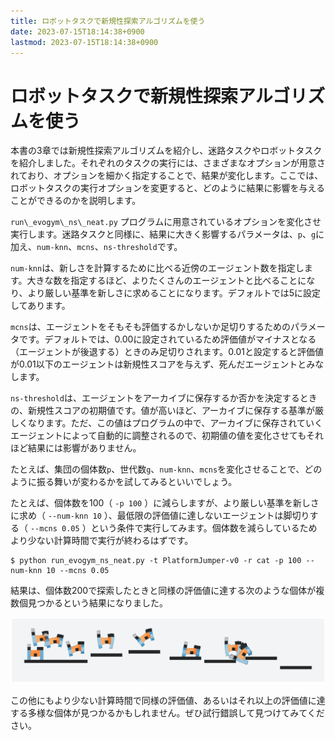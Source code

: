 ```yaml
---
title: ロボットタスクで新規性探索アルゴリズムを使う
date: 2023-07-15T18:14:38+0900
lastmod: 2023-07-15T18:14:38+0900
---
```


# ロボットタスクで新規性探索アルゴリズムを使う

本書の3章では新規性探索アルゴリズムを紹介し、迷路タスクやロボットタスクを紹介しました。それぞれのタスクの実行には、さまざまなオプションが用意されており、オプションを細かく指定することで、結果が変化します。ここでは、ロボットタスクの実行オプションを変更すると、どのように結果に影響を与えることができるのかを説明します。

 `run\_evogym\_ns\_neat.py` プログラムに用意されているオプションを変化させ実行します。迷路タスクと同様に、結果に大きく影響するパラメータは、`p`、`g`に加え、`num-knn`、`mcns`、`ns-threshold`です。

`num-knn`は、新しさを計算するために比べる近傍のエージェント数を指定します。大きな数を指定するほど、よりたくさんのエージェントと比べることになり、より厳しい基準を新しさに求めることになります。デフォルトでは5に設定してあります。

`mcns`は、エージェントをそもそも評価するかしないか足切りするためのパラメータです。デフォルトでは、0.00に設定されているため評価値がマイナスとなる（エージェントが後退する）ときのみ足切りされます。0.01と設定すると評価値が0.01以下のエージェントは新規性スコアを与えず、死んだエージェントとみなします。

`ns-threshold`は、エージェントをアーカイブに保存するか否かを決定するときの、新規性スコアの初期値です。値が高いほど、アーカイブに保存する基準が厳しくなります。ただ、この値はプログラムの中で、アーカイブに保存されていくエージェントによって自動的に調整されるので、初期値の値を変化させてもそれほど結果には影響がありません。

たとえば、集団の個体数`p`、世代数`g`、`num-knn`、`mcns`を変化させることで、どのように振る舞いが変わるかを試してみるといいでしょう。

たとえば、個体数を100（ `-p 100` ）に減らしますが、より厳しい基準を新しさに求め（ `--num-knn 10` ）、最低限の評価値に達しないエージェントは脚切りする（ `--mcns 0.05` ）という条件で実行してみます。個体数を減らしているためより少ない計算時間で実行が終わるはずです。

```
$ python run_evogym_ns_neat.py -t PlatformJumper-v0 -r cat -p 100 --num-knn 10 --mcns 0.05
```

結果は、個体数200で探索したときと同様の評価値に達する次のような個体が複数個見つかるという結果になりました。

![個体ID: 46718 , 適応度：6.582766][image-12]

この他にもより少ない計算時間で同様の評価値、あるいはそれ以上の評価値に達する多様な個体が見つかるかもしれません。ぜひ試行錯誤して見つけてみてください。

[image-12]:	https://github.com/ryokoakaike/EC_image/blob/master/img/46718.jpg?raw=true
